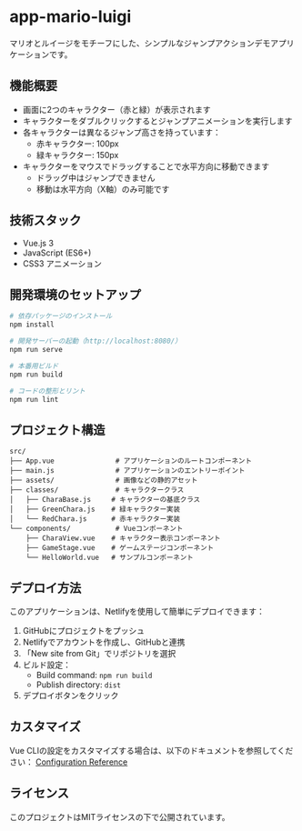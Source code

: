 # app-mario-luigi

マリオとルイージをモチーフにした、シンプルなジャンプアクションデモアプリケーションです。

## 機能概要

- 画面に2つのキャラクター（赤と緑）が表示されます
- キャラクターをダブルクリックするとジャンプアニメーションを実行します
- 各キャラクターは異なるジャンプ高さを持っています：
  - 赤キャラクター: 100px
  - 緑キャラクター: 150px
- キャラクターをマウスでドラッグすることで水平方向に移動できます
  - ドラッグ中はジャンプできません
  - 移動は水平方向（X軸）のみ可能です

## 技術スタック

- Vue.js 3
- JavaScript (ES6+)
- CSS3 アニメーション

## 開発環境のセットアップ

```bash
# 依存パッケージのインストール
npm install

# 開発サーバーの起動（http://localhost:8080/）
npm run serve

# 本番用ビルド
npm run build

# コードの整形とリント
npm run lint
```

## プロジェクト構造

```
src/
├── App.vue               # アプリケーションのルートコンポーネント
├── main.js               # アプリケーションのエントリーポイント
├── assets/               # 画像などの静的アセット
├── classes/              # キャラクタークラス
│   ├── CharaBase.js     # キャラクターの基底クラス
│   ├── GreenChara.js    # 緑キャラクター実装
│   └── RedChara.js      # 赤キャラクター実装
└── components/           # Vueコンポーネント
    ├── CharaView.vue    # キャラクター表示コンポーネント
    ├── GameStage.vue    # ゲームステージコンポーネント
    └── HelloWorld.vue   # サンプルコンポーネント
```

## デプロイ方法

このアプリケーションは、Netlifyを使用して簡単にデプロイできます：

1. GitHubにプロジェクトをプッシュ
2. Netlifyでアカウントを作成し、GitHubと連携
3. 「New site from Git」でリポジトリを選択
4. ビルド設定：
   - Build command: `npm run build`
   - Publish directory: `dist`
5. デプロイボタンをクリック

## カスタマイズ

Vue CLIの設定をカスタマイズする場合は、以下のドキュメントを参照してください：
[Configuration Reference](https://cli.vuejs.org/config/)

## ライセンス

このプロジェクトはMITライセンスの下で公開されています。
